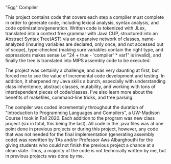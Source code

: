 "Egg" Compiler

This project contains code that covers each step a compiler must complete in order to generate code, including lexical analysis, syntax analysis, and code 
optimization/generation. Written code is tokenized with JLex, translated into a context free grammar with Java CUP, structured into an Abstract Syntax Tree(AST)
via an expansive network of classes, name-analyzed (insuring variables are declared, only once, and not accessed out of scope), type-checked (making sure variables
contain the right type, and expressions makes sense i.e "24 + true - 'compiler' * var1" is invalid), and finally the tree is translated into MIPS assembly code to 
be executed. 

The project was certainly a challenge, and was very daunting at first, but forced me to see the value of incremental code development and testing. In addition, 
it sharpened my Java skills a bunch, especially with understanding class inheritence, abstract classes, mutability, and working with tons of interdependent pieces
of code/classes. I've also learn more about the benefits of makefiles, command-line tricks, and tree parsing. 

The compiler was coded incrementally throughout the duration of "Introduction to Programming Languages and Compilers", a UW-Madison Course I took in Fall 2020. Each addition to the
program was new class project (six in total, this being the last). All code in the .java files was at one point done in previous projects or during this project, 
however, any code that was not needed for the final implementation (generating assembly code) was rewritten by TAs and/or Professor Aws Albarghouthi for the giving
students who could not finish the previous project a chance at a clean slate. Thus, a majority of the code is not technically written by me, but in previous projects
was done by me.

